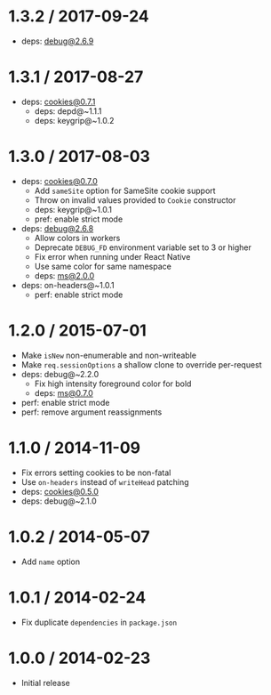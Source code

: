1.3.2 / 2017-09-24
==================

  * deps: debug@2.6.9

1.3.1 / 2017-08-27
==================

  * deps: cookies@0.7.1
    - deps: depd@~1.1.1
    - deps: keygrip@~1.0.2

1.3.0 / 2017-08-03
==================

  * deps: cookies@0.7.0
    - Add `sameSite` option for SameSite cookie support
    - Throw on invalid values provided to `Cookie` constructor
    - deps: keygrip@~1.0.1
    - pref: enable strict mode
  * deps: debug@2.6.8
    - Allow colors in workers
    - Deprecate `DEBUG_FD` environment variable set to 3 or higher
    - Fix error when running under React Native
    - Use same color for same namespace
    - deps: ms@2.0.0
  * deps: on-headers@~1.0.1
    - perf: enable strict mode

1.2.0 / 2015-07-01
==================

  * Make `isNew` non-enumerable and non-writeable
  * Make `req.sessionOptions` a shallow clone to override per-request
  * deps: debug@~2.2.0
    - Fix high intensity foreground color for bold
    - deps: ms@0.7.0
  * perf: enable strict mode
  * perf: remove argument reassignments

1.1.0 / 2014-11-09
==================

  * Fix errors setting cookies to be non-fatal
  * Use `on-headers` instead of `writeHead` patching
  * deps: cookies@0.5.0
  * deps: debug@~2.1.0

1.0.2 / 2014-05-07
==================

  * Add `name` option

1.0.1 / 2014-02-24
==================

  * Fix duplicate `dependencies` in `package.json`

1.0.0 / 2014-02-23
==================

  * Initial release
